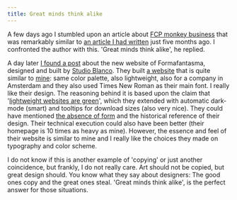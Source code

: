 ```yaml
---
title: Great minds think alike
---
```


A few days ago I stumbled upon an article about [FCP monkey business](https://www.pdms.ca/improve-largest-contentful-paint-lcp-with-a-js-css-trick/) that was remarkably similar to [an article I had written](/blog/monkey-business-with-banana-leafs/) just five months ago. I confronted the author with this. 'Great minds think alike', he replied.

A day later [I found a post](https://studioblanco.it/project/formafantasma) about the new website of Formafantasma, designed and built by [Studio Blanco](https://studioblanco.it/project/formafantasma). They built [a website](https://formafantasma.com) that is quite similar to [mine](/): same color palette, also lightweight, also for a company in Amsterdam and they also used Times New Roman as their main font. I really like their design. The reasoning behind it is based upon the claim that '[lightweight websites are green](https://www.usecue.com/nl/blog/een-groene-website/)', which they extended with automatic dark-mode (smart) and tooltips for download sizes (also very nice). They could have mentioned [the absence of form](/blog/a-long-overdue-redesign/) and the historical reference of their design. Their technical execution could also have been better (their homepage is 10 times as heavy as mine). However, the essence and feel of their website is similar to mine and I really like the choices they made on typography and color scheme.

I do not know if this is another example of 'copying' or just another coincidence, but frankly, I do not really care. Art should not be copied, but great design should. You know what they say about designers: The good ones copy and the great ones steal. 'Great minds think alike', is the perfect answer for those situations.